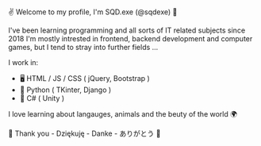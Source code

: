 ✌ Welcome to my profile, I'm SQD.exe (@sqdexe) 📛

I've been learning programming and all sorts of IT related subjects since 2018
I'm mostly intrested in frontend, backend development and computer games, but I tend to stray into further fields ... 

I work in:
- 🖥  HTML / JS / CSS ( jQuery, Bootstrap )
- 🐍 Python ( TKinter, Django )
- 🔰  C# ( Unity )

I love learning about langauges, animals and the beuty of the world 🌍

🌟 Thank you - Dziękuję - Danke - ありがとう 🌟
